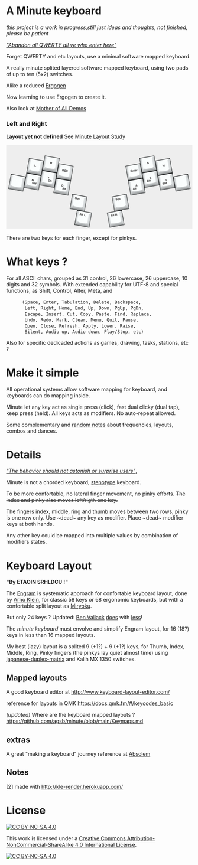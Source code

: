 # A Minute keyboard 

 _this project is a work in progress,still just ideas and thoughts, not finished, please be patient_

[_"Abandon all QWERTY all ye who enter here"_](https://www.bbc.com/worklife/article/20180521-why-we-cant-give-up-this-odd-way-of-typing)

Forget QWERTY and etc layouts, use a minimal software mapped keyboard.

A really minute splited layered software mapped keyboard, using two pads of up to ten (5x2) switches.

Alike a reduced [Ergogen](https://github.com/topics/ergogen)

Now learning to use Ergogen to create it.

Also look at [Mother of All Demos](https://en.wikipedia.org/wiki/The_Mother_of_All_Demos)

### Left and Right 

__Layout yet not defined__ See [Minute Layout Study](https://github.com/agsb/minute/blob/main/docs/Minute.md)

![image](https://github.com/agsb/minute/blob/main/minimal-9x9-split.png)

There are two keys for each finger, except for pinkys. 

# What keys ?

For all ASCII chars, grouped as 31 control, 26 lowercase, 26 uppercase, 10 digits and 32 symbols. With extended capability for UTF-8 and special functions, as Shift, Control, Alter, Meta, and
          
          (Space, Enter, Tabulation, Delete, Backspace,
           Left, Right, Home, End, Up, Down, PgUp, PgDn,
           Escape, Insert, Cut, Copy, Paste, Find, Replace, 
           Undo, Redo, Mark, Clear, Menu, Quit, Pause, 
           Open, Close, Refresh, Apply, Lower, Raise, 
           Silent, Audio up, Audio down, Play/Stop, etc)  

Also for specific dedicaded actions as games, drawing, tasks, stations, etc ?

# Make it simple

All operational systems allow software mapping for keyboard, and keyboards can do mapping inside.

Minute let any key act as single press (click), fast dual clicky (dual tap), keep press (held). All keys acts as modifiers. No auto-repeat allowed.

Some complementary and [random notes](https://github.com/agsb/minute/tree/main/docs) about frequencies, layouts, combos and dances.

# Details

[_"The behavior should not astonish or surprise users"_,](https://en.wikipedia.org/wiki/Principle_of_least_astonishment)

Minute is not a chorded keyboard, [stenotype](https://www.artofchording.com/) keyboard. 

To be more confortable, no lateral finger movement, no pinky efforts.
~~The index and pinky also moves left/rigth one key.~~

The fingers index, middle, ring and thumb moves between two rows, pinky is one row only.
Use ~dead~ any key as modifier. Place ~dead~ modifier keys at both hands.

Any other key could be mapped into multiple values by combination of modifiers states.

# Keyboard Layout

__"By ETAOIN SRHLDCU !"__

The [Engram](https://engram.dev/) is systematic approach for confortable keyboard layout, done by [Arno Klein](https://www.preprints.org/manuscript/202103.0287/v1), for classic 58 keys or 68 ergonomic keyboards, but with a confortable split layout as [Miryoku](https://github.com/manna-harbour/qmk_firmware/tree/miryoku/users/manna-harbour_miryoku).

But only 24 keys ? Updated: [Ben Vallack](https://www.youtube.com/watch?v=5RN_4PQ0j1A) [does](https://www.youtube.com/watch?v=UKfeJrRIcxw) with [less](https://www.youtube.com/watch?v=NAUxTR4vGys)!

The _minute keyboard_ must envolve and simplify Engram layout, for 16 (18?) keys in less than 16 mapped layouts.

My best (lazy) layout is a splited 9 (+1?) + 9 (+1?) keys, for Thumb, Index, Middle, Ring, Pinky fingers (the pinkys lay quiet almost time) using [japanese-duplex-matrix](https://kbd.news/The-Japanese-duplex-matrix-1391.html) and Kalih MX 1350 switches.

## Mapped layouts

A good keyboard editor at <http://www.keyboard-layout-editor.com/>

reference for layouts in QMK <https://docs.qmk.fm/#/keycodes_basic>

_(updated)_ Where are the keyboard mapped layouts ? https://github.com/agsb/minute/blob/main/Keymaps.md

## extras

A great "making a keyboard" journey reference at [Absolem](https://zealot.hu/absolem/)

## Notes

[2] made with <http://kle-render.herokuapp.com/>

# License

[![CC BY-NC-SA 4.0][cc-by-nc-sa-shield]][cc-by-nc-sa]

This work is licensed under a
[Creative Commons Attribution-NonCommercial-ShareAlike 4.0 International License][cc-by-nc-sa].

[![CC BY-NC-SA 4.0][cc-by-nc-sa-image]][cc-by-nc-sa]

[cc-by-nc-sa]: http://creativecommons.org/licenses/by-nc-sa/4.0/
[cc-by-nc-sa-image]: https://licensebuttons.net/l/by-nc-sa/4.0/88x31.png
[cc-by-nc-sa-shield]: https://img.shields.io/badge/License-CC%20BY--NC--SA%204.0-lightgrey.svg

